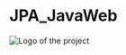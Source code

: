 # JPA_JavaWeb



 ![Logo of the project](https://www.educative.io/api/edpresso/shot/4572212776402944/image/6018355762823168)

